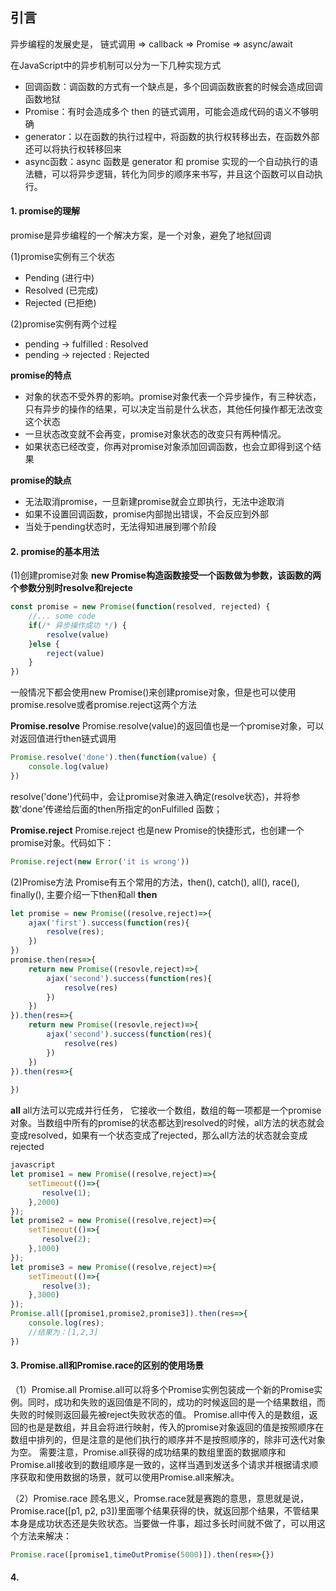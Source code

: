## 引言

异步编程的发展史是，
链式调用 => callback => Promise => async/await

在JavaScript中的异步机制可以分为一下几种实现方式

* 回调函数：调函数的方式有一个缺点是，多个回调函数嵌套的时候会造成回调函数地狱
* Promise：有时会造成多个 then 的链式调用，可能会造成代码的语义不够明确
* generator：以在函数的执行过程中，将函数的执行权转移出去，在函数外部还可以将执行权转移回来
* async函数：async 函数是 generator 和 promise 实现的一个自动执行的语法糖，可以将异步逻辑，转化为同步的顺序来书写，并且这个函数可以自动执行。


#### 1. promise的理解
promise是异步编程的一个解决方案，是一个对象，避免了地狱回调

(1)promise实例有三个状态
* Pending (进行中)
* Resolved (已完成)
* Rejected (已拒绝)

(2)promise实例有两个过程
* pending -> fulfilled : Resolved
* pending -> rejected : Rejected

**promise的特点**
* 对象的状态不受外界的影响。promise对象代表一个异步操作，有三种状态，只有异步的操作的结果，可以决定当前是什么状态，其他任何操作都无法改变这个状态
* 一旦状态改变就不会再变，promise对象状态的改变只有两种情况。
* 如果状态已经改变，你再对promise对象添加回调函数，也会立即得到这个结果

**promise的缺点**
* 无法取消promise，一旦新建promise就会立即执行，无法中途取消
* 如果不设置回调函数，promise内部抛出错误，不会反应到外部
* 当处于pending状态时，无法得知进展到哪个阶段

#### 2. promise的基本用法
(1)创建promise对象
**new Promise构造函数接受一个函数做为参数，该函数的两个参数分别时resolve和rejecte**
```js
const promise = new Promise(function(resolved, rejected) {
	//... some code
	if(/* 异步操作成功 */) {
		resolve(value)
	}else {
		reject(value)
	}
})
```
一般情况下都会使用new Promise()来创建promise对象，但是也可以使用promise.resolve或者promise.reject这两个方法

**Promise.resolve**
Promise.resolve(value)的返回值也是一个promise对象，可以对返回值进行then链式调用
```js
Promise.resolve('done').then(function(value) {
	console.log(value)
})
```
resolve('done')代码中，会让promise对象进入确定(resolve状态)，并将参数'done'传递给后面的then所指定的onFulfilled 函数；

**Promise.reject**
Promise.reject 也是new Promise的快捷形式，也创建一个promise对象。代码如下：
```js
Promise.reject(new Error('it is wrong'))
```

(2)Promise方法
Promise有五个常用的方法，then(), catch(), all(), race(), finally(), 主要介绍一下then和all
**then**
```js
let promise = new Promise((resolve,reject)=>{
    ajax('first').success(function(res){
        resolve(res);
    })
})
promise.then(res=>{
    return new Promise((resovle,reject)=>{
        ajax('second').success(function(res){
            resolve(res)
        })
    })
}).then(res=>{
    return new Promise((resovle,reject)=>{
        ajax('second').success(function(res){
            resolve(res)
        })
    })
}).then(res=>{
    
})

```

**all**
all方法可以完成并行任务， 它接收一个数组，数组的每一项都是一个promise对象。当数组中所有的promise的状态都达到resolved的时候，all方法的状态就会变成resolved，如果有一个状态变成了rejected，那么all方法的状态就会变成rejected
```js
javascript
let promise1 = new Promise((resolve,reject)=>{
	setTimeout(()=>{
       resolve(1);
	},2000)
});
let promise2 = new Promise((resolve,reject)=>{
	setTimeout(()=>{
       resolve(2);
	},1000)
});
let promise3 = new Promise((resolve,reject)=>{
	setTimeout(()=>{
       resolve(3);
	},3000)
});
Promise.all([promise1,promise2,promise3]).then(res=>{
    console.log(res);
    //结果为：[1,2,3]
})

```

#### 3. Promise.all和Promise.race的区别的使用场景
（1）Promise.all
Promise.all可以将多个Promise实例包装成一个新的Promise实例。同时，成功和失败的返回值是不同的，成功的时候返回的是一个结果数组，而失败的时候则返回最先被reject失败状态的值。
Promise.all中传入的是数组，返回的也是是数组，并且会将进行映射，传入的promise对象返回的值是按照顺序在数组中排列的，但是注意的是他们执行的顺序并不是按照顺序的，除非可迭代对象为空。
需要注意，Promise.all获得的成功结果的数组里面的数据顺序和Promise.all接收到的数组顺序是一致的，这样当遇到发送多个请求并根据请求顺序获取和使用数据的场景，就可以使用Promise.all来解决。

（2）Promise.race
顾名思义，Promse.race就是赛跑的意思，意思就是说，Promise.race([p1, p2, p3])里面哪个结果获得的快，就返回那个结果，不管结果本身是成功状态还是失败状态。当要做一件事，超过多长时间就不做了，可以用这个方法来解决：

```js
Promise.race([promise1,timeOutPromise(5000)]).then(res=>{})
```

#### 4. 

















